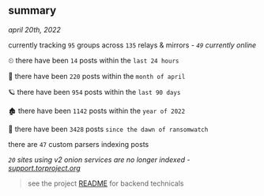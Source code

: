 
## summary
_april 20th, 2022_

currently tracking `95` groups across `135` relays & mirrors - _`49` currently online_

⏲ there have been `14` posts within the `last 24 hours`

🦈 there have been `220` posts within the `month of april`

🪐 there have been `954` posts within the `last 90 days`

🏚 there have been `1142` posts within the `year of 2022`

🦕 there have been `3428` posts `since the dawn of ransomwatch`

there are `47` custom parsers indexing posts

_`20` sites using v2 onion services are no longer indexed - [support.torproject.org](https://support.torproject.org/onionservices/v2-deprecation/)_

> see the project [README](https://github.com/thetanz/ransomwatch#ransomwatch--) for backend technicals
